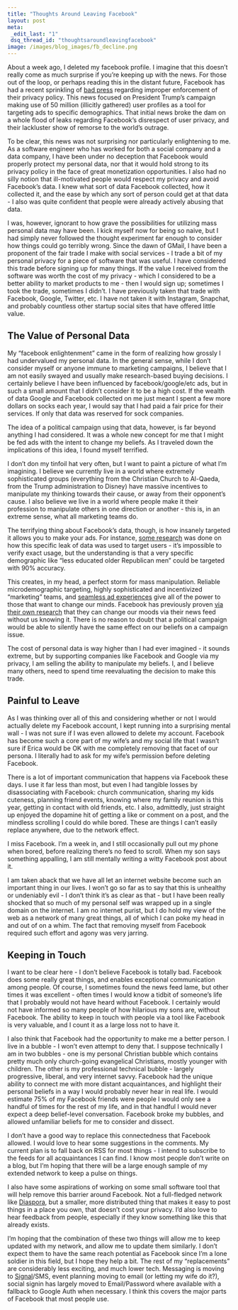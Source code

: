 ```yaml
---
title: "Thoughts Around Leaving Facebook"
layout: post
meta:
 _edit_last: "1"
 dsq_thread_id: "thoughtsaroundleavingfacebook"
image: /images/blog_images/fb_decline.png
---
```


About a week ago, I deleted my facebook profile. I imagine that this doesn’t really come as much surprise if you’re keeping up with the news. For those out of the loop, or perhaps reading this in the distant future, Facebook has had a recent sprinkling of [bad press](https://www.theguardian.com/us-news/2015/dec/11/senator-ted-cruz-president-campaign-facebook-user-data) regarding improper enforcement of their privacy policy. This news focused on President Trump’s campaign making use of 50 million (illicitly gathered) user profiles as a tool for targeting ads to specific demographics. That initial news broke the dam on a whole flood of leaks regarding Facebook’s disrespect of user privacy, and their lackluster show of remorse to the world’s outrage.

To be clear, this news was not surprising nor particularly enlightening to me. As a software engineer who has worked for both a social company and a data company, I have been under no deception that Facebook would properly protect my personal data, nor that it would hold strong to its privacy policy in the face of great monetization opportunities. I also had no silly notion that ill-motivated people would respect my privacy and avoid Facebook’s data. I knew what sort of data Facebook collected, how it collected it, and the ease by which any sort of person could get at that data - I also was quite confident that people were already actively abusing that data.

I was, however, ignorant to how grave the possibilities for utilizing mass personal data may have been. I kick myself now for being so naive, but I had simply never followed the thought experiment far enough to consider how things could go terribly wrong. Since the dawn of GMail, I have been a proponent of the fair trade I make with social services - I trade a bit of my personal privacy for a piece of software that was useful. I have considered this trade before signing up for many things. If the value I received from the software was worth the cost of my privacy - which I considered to be a better ability to market products to me - then I would sign up; sometimes I took the trade, sometimes I didn’t. I have previously taken that trade with Facebook, Google, Twitter, etc. I have not taken it with Instagram, Snapchat, and probably countless other startup social sites that have offered little value.

## The Value of Personal Data

My “facebook enlightenment” came in the form of realizing how grossly I had undervalued my personal data. In the general sense, while I don’t consider myself or anyone immune to marketing campaigns, I believe that I am not easily swayed and usually make research-based buying decisions. I certainly believe I have been influenced by facebook/google/etc ads, but in such a small amount that I didn’t consider it to be a high cost. If the wealth of data Google and Facebook collected on me just meant I spent a few more dollars on socks each year, I would say that I had paid a fair price for their services. If only that data was reserved for sock companies.

The idea of a political campaign using that data, however, is far beyond anything I had considered. It was a whole new concept for me that I might be fed ads with the intent to change my beliefs. As I traveled down the implications of this idea, I found myself terrified.

I don’t don my tinfoil hat very often, but I want to paint a picture of what I’m imagining. I believe we currently live in a world where extremely sophisticated groups (everything from the Christian Church to Al-Qaeda, from the Trump administration to Disney) have massive incentives to manipulate my thinking towards their cause, or away from their opponent’s cause. I also believe we live in a world where people make it their profession to manipulate others in one direction or another - this is, in an extreme sense, what all marketing teams do.

The terrifying thing about Facebook’s data, though, is how insanely targeted it allows you to make your ads. For instance, [some research](https://arstechnica.com/tech-policy/2018/04/how-cambridge-analyticas-facebook-targeting-model-really-worked/) was done on how this specific leak of data was used to target users - it’s impossible to verify exact usage, but the understanding is that a very specific demographic like “less educated older Republican men” could be targeted with 90% accuracy.

This creates, in my head, a perfect storm for mass manipulation. Reliable microdemographic targeting, highly sophisticated and incentivized “marketing” teams, and [seamless ad experiences](https://business.instagram.com/advertising/) give all of the power to those that want to change our minds. Facebook has previously proven [via their own research](https://www.theguardian.com/technology/2014/jun/29/facebook-users-emotions-news-feeds) that they can change our moods via their news feed without us knowing it. There is no reason to doubt that a political campaign would be able to silently have the same effect on our beliefs on a campaign issue.

The cost of personal data is way higher than I had ever imagined - it sounds extreme, but by supporting companies like Facebook and Google via my privacy, I am selling the ability to manipulate my beliefs. I, and I believe many others, need to spend time reevaluating the decision to make this trade.

## Painful to Leave

As I was thinking over all of this and considering whether or not I would actually delete my Facebook account, I kept running into a surprising mental wall - I was not sure if I was even allowed to delete my account. Facebook has become such a core part of my wife’s and my social life that I wasn’t sure if Erica would be OK with me completely removing that facet of our persona. I literally had to ask for my wife’s permission before deleting Facebook.

There is a lot of important communication that happens via Facebook these days. I use it far less than most, but even I had tangible losses by disassociating with Facebook: church communication, sharing my kids cuteness, planning friend events, knowing where my family reunion is this year, getting in contact with old friends, etc. I also, admittedly, just straight up enjoyed the dopamine hit of getting a like or comment on a post, and the mindless scrolling I could do while bored. These are things I can’t easily replace anywhere, due to the network effect.

I miss Facebook. I’m a week in, and I still occasionally pull out my phone when bored, before realizing there’s no feed to scroll. When my son says something appalling, I am still mentally writing a witty Facebook post about it.

I am taken aback that we have all let an internet website become such an important thing in our lives. I won’t go so far as to say that this is unhealthy or undeniably evil - I don’t think it’s as clear as that - but I have been really shocked that so much of my personal self was wrapped up in a single domain on the internet. I am no internet purist, but I do hold my view of the web as a network of many great things, all of which I can poke my head in and out of on a whim. The fact that removing myself from Facebook required such effort and agony was very jarring.

## Keeping in Touch

I want to be clear here - I don’t believe Facebook is totally bad. Facebook does some really great things, and enables exceptional communication among people. Of course, I sometimes found the news feed lame, but other times it was excellent - often times I would know a tidbit of someone’s life that I probably would not have heard without Facebook. I certainly would not have informed so many people of how hilarious my sons are, without Facebook. The ability to keep in touch with people via a tool like Facebook is very valuable, and I count it as a large loss not to have it.

I also think that Facebook had the opportunity to make me a better person. I live in a bubble - I won’t even attempt to deny that. I suppose technically I am in two bubbles - one is my personal Christian bubble which contains pretty much only church-going evangelical Christians, mostly younger with children. The other is my professional technical bubble - largely progressive, liberal, and very internet savvy. Facebook had the unique ability to connect me with more distant acquaintances, and highlight their personal beliefs in a way I would probably never hear in real life. I would estimate 75% of my Facebook friends were people I would only see a handful of times for the rest of my life, and in that handful I would never expect a deep belief-level conversation. Facebook broke my bubbles, and allowed unfamiliar beliefs for me to consider and dissect.

I don’t have a good way to replace this connectedness that Facebook allowed. I would love to hear some suggestions in the comments. My current plan is to fall back on RSS for most things - I intend to subscribe to the feeds for all acquaintances I can find. I know most people don’t write on a blog, but I’m hoping that there will be a large enough sample of my extended network to keep a pulse on things.

I also have some aspirations of working on some small software tool that will help remove this barrier around Facebook. Not a full-fledged network like [Diaspora](https://en.wikipedia.org/wiki/Diaspora), but a smaller, more distributed thing that makes it easy to post things in a place you own, that doesn’t cost your privacy. I’d also love to hear feedback from people, especially if they know something like this that already exists.

I’m hoping that the combination of these two things will allow me to keep updated with my network, and allow me to update them similarly. I don’t expect them to have the same reach potential as Facebook since I’m a lone soldier in this field, but I hope they help a bit. The rest of my “replacements” are considerably less exciting, and much lower tech. Messaging is moving to [Signal](https://signal.org/)/SMS, event planning moving to email (or letting my wife do it?), social signin has largely moved to Email/Password where available with a fallback to Google Auth when necessary. I think this covers the major parts of Facebook that most people use.
